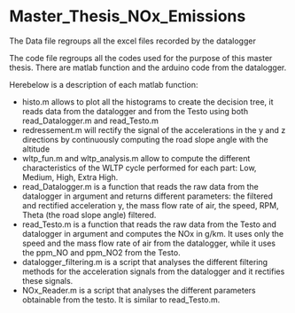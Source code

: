 # Master_Thesis_NOx_Emissions
The Data file regroups all the excel files recorded by the datalogger

The code file regroups all the codes used for the purpose of this master thesis. There are matlab function and the arduino code from the datalogger. 

Herebelow is a description of each matlab function:
- histo.m allows to plot all the histograms to create the decision tree, it reads data from the datalogger and from the Testo using both read_Datalogger.m and read_Testo.m
- redressement.m will rectify the signal of the accelerations in the y and z directions by continuously computing the road slope angle with the altitude
- wltp_fun.m and wltp_analysis.m allow to compute the different characteristics of the WLTP cycle performed for each part: Low, Medium, High, Extra High. 
- read_Datalogger.m is a function that reads the raw data from the datalogger in argument and returns different parameters: the filtered and rectified acceleration y, the mass flow rate of air, the speed, RPM, Theta (the road slope angle) filtered. 
- read_Testo.m is a function that reads the raw data from the Testo and datalogger in argument and computes the NOx in g/km. It uses only the speed and the mass flow rate of air from the datalogger, while it uses the ppm_NO and ppm_NO2 from the Testo. 
- datalogger_filtering.m is a script that analyses the different filtering methods for the acceleration signals from the datalogger and it rectifies these signals. 
- NOx_Reader.m is a script that analyses the different parameters obtainable from the testo. It is similar to read_Testo.m. 
